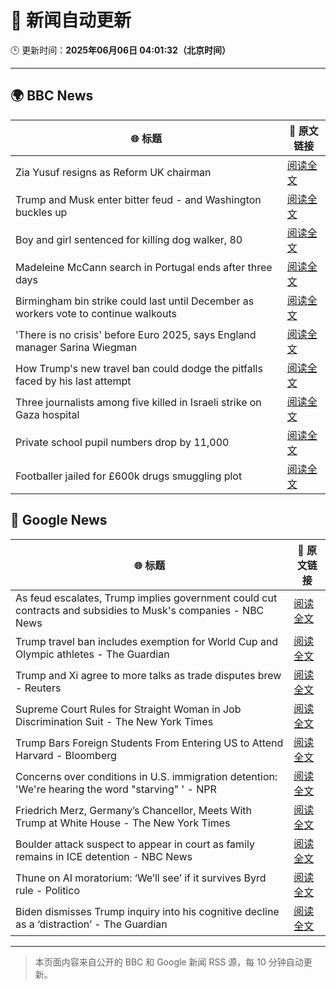# 🧠 新闻自动更新

🕒 更新时间：**2025年06月06日 04:01:32（北京时间）**

---

## 🌍 BBC News

| 🌐 标题 | 🔗 原文链接 |
|--------|-------------|
| Zia Yusuf resigns as Reform UK chairman | [阅读全文](https://www.bbc.com/news/articles/cq54p9epdg6o) |
| Trump and Musk enter bitter feud - and Washington buckles up | [阅读全文](https://www.bbc.com/news/articles/c3wd2215q08o) |
| Boy and girl sentenced for killing dog walker, 80 | [阅读全文](https://www.bbc.com/news/articles/czxy2npz7d5o) |
| Madeleine McCann search in Portugal ends after three days | [阅读全文](https://www.bbc.com/news/articles/c5ye8ljv1q7o) |
| Birmingham bin strike could last until December as workers vote to continue walkouts | [阅读全文](https://www.bbc.com/news/articles/ce39pge5857o) |
| 'There is no crisis' before Euro 2025, says England manager Sarina Wiegman | [阅读全文](https://www.bbc.com/sport/football/articles/cp92pjg020yo) |
| How Trump's new travel ban could dodge the pitfalls faced by his last attempt | [阅读全文](https://www.bbc.com/news/articles/cd7gp8l1241o) |
| Three journalists among five killed in Israeli strike on Gaza hospital | [阅读全文](https://www.bbc.com/news/articles/ckgnp154eeko) |
| Private school pupil numbers drop by 11,000 | [阅读全文](https://www.bbc.com/news/articles/c2lk2p7wpr4o) |
| Footballer jailed for £600k drugs smuggling plot | [阅读全文](https://www.bbc.com/news/articles/c87jwvw48ywo) |

## 📰 Google News

| 🌐 标题 | 🔗 原文链接 |
|--------|-------------|
| As feud escalates, Trump implies government could cut contracts and subsidies to Musk's companies - NBC News | [阅读全文](https://news.google.com/rss/articles/CBMiogFBVV95cUxOWnRFV2FYSVdWRkJONlU0YU1SZE1EUy1lM0x4NVMtME4wN0lEaHJBcngybkxIa202bU5UMW52ZjN3cUFkTHVaMFdyZnlwRnQ5R05FeWRjWThnYmdEYmZUY1d2V09kSnhZNU55eURwb0dCVGZ0bzc3WjRERjhTOFg4eTk5WGx6T1J4RTBObk1ZcElEb1IxVkVjVkNxQzRFLTdpREHSAVZBVV95cUxOemxjX0tLTHllSDZOa19fZ0RrMjF0dEhXTWl6LXNjRXFYd3JlSjk4VUdLMVdjalpkQTdxb0VyMVoyYTNUOW1YZmc4ZUpqQTRrNWhjNllYZw?oc=5) |
| Trump travel ban includes exemption for World Cup and Olympic athletes - The Guardian | [阅读全文](https://news.google.com/rss/articles/CBMixAFBVV95cUxQN2RlN2NTUHdyRVE0S3U5QVJBT3dfVDlpSkNqTTNLWlBXRTVrS2lXbmV0QkRDMHItX21Gc0RLbldyem1WblJ6Q2ZGWDNTX296dUhxS3B4NWZVNmQzRkhtb1N4SllYdlE1em5rdXFHTnVndkx5RHNwbWdNbmJxNlNJQ2N3U3NTMUJGNW9mLXZfSzh4VnUtUDBoWGQ4d0EwXzB4LWlGSnFpWXRxbDN0cURPT194Wjc1c3JxazAtc282aXpna0NP?oc=5) |
| Trump and Xi agree to more talks as trade disputes brew - Reuters | [阅读全文](https://news.google.com/rss/articles/CBMihgFBVV95cUxQRmRBRGdzWEY2MC1HZnVJaGExLWgzSWNCT1FBeENZUnRxbkxYTTVUR1M4S2dxWEVoOURQX1FHbTluc3gyV3ZLZ3o2cHpLb203OUZUbDJrdG1FdzRrOFdDR2haU2d1enkzVDVnMFVNc05ZS2h0XzFxRTlIS0NwMXkxWG1xQ1lmUQ?oc=5) |
| Supreme Court Rules for Straight Woman in Job Discrimination Suit - The New York Times | [阅读全文](https://news.google.com/rss/articles/CBMiqAFBVV95cUxNaGxNbWVFdU1yR2x4dHBQYUt0eFY1YXllczNJVDYtdWVISXl5OHI1VERyTnlRcGk1VHlOLVkyOGpLTEphT0ZlUzJkRmp0Y1RJUGtRVnZBMDRDSlZLRFVmOTFydE53MzROM3o4dDRncGpUX1F2eU82SjlBekhZOEdmNnlzWHE3QU9sR3Q0ZzRJUE5EVXQzbUJuTkY1M1NWWDFEQS1VakdEVTI?oc=5) |
| Trump Bars Foreign Students From Entering US to Attend Harvard - Bloomberg | [阅读全文](https://news.google.com/rss/articles/CBMiyAFBVV95cUxPekMwOW1rUzd1NmttekFpX3hfWWdITzFmakJTQUFmS1FnNm5OSURFdjdXMU50WmFHUXdQQnJVZUNYOGNNWEpiODNzcDFkaDVxMzNrbjg0STg4T05qN3BBYkJBTlZmNGFxdzNHdVo5dEJNN0l4Tm1rYmRyRnFGbENhcGFiYV9XVy1wTHQyU2FQUEhmWm50NG5VS0lXeEVGZmJkSmNuclYtOGtYcnpuT2RTYnB2amZSaHBKQlZvU2JXT1kwUWwwcGdJOQ?oc=5) |
| Concerns over conditions in U.S. immigration detention: 'We're hearing the word "starving" ' - NPR | [阅读全文](https://news.google.com/rss/articles/CBMiyAFBVV95cUxOS0dnZDBwZ2NsMWt4V2RNa1FLOHhpdVI1STcxNWhOLU9ENl9kRnJ4cVV4VEkyUVNva2NsWm5tdGktanVlMzVLNlpQNy1BVkNvWDc3STZ3anJLcWtlOHRTSktpT1JaeUxMRnRCYmRwSnFkMEFxUVJDdXNnZzc4VDhQZ1IxWlplV0Fhb3o1dlFyRTRhdHpwSHBpN2FiMjBmZktfWld3elVlY3l1VzVuR01UZ2p4Z0d6MmdIMjNYVDNCNDlrekVGSDREeA?oc=5) |
| Friedrich Merz, Germany’s Chancellor, Meets With Trump at White House - The New York Times | [阅读全文](https://news.google.com/rss/articles/CBMigwFBVV95cUxPZ0xPYVpmSXo4aEhJZm12dVpNbDBTcG1OLWtETjlmNWk1VmR0SVppLTRaUm5PNEM1Z3daMUdGMWMzS1RWQjdvZTZ4dG1ETDdjdFdTUkp2QVE4SGZEa3FtUlVDbTdkRlN4bVpLTkx0eWF5bElFZGxGcHN6RG9YYTUyOF9OMA?oc=5) |
| Boulder attack suspect to appear in court as family remains in ICE detention - NBC News | [阅读全文](https://news.google.com/rss/articles/CBMisgFBVV95cUxQNnB1bm9QY3pLUTcyNllJbWFtOERuaXNXQ3RIOHVSOHNjUTBEWVNoamdhNFZXUmhJeWFzdVEzRmJzRUZVQ01nWnBJV05RWEN3U2kza0JQemVpVVQtVFAzbUFNRXdOWDAtNG5Da1JYZXhNWWtoT294MlFudjREVDVQZGs3alMybXhjWjVhbDRfYW84N3VucnpZNVlkeHdHMFhBdW5QRjRQeE5CSG94aFk1eHRR0gFWQVVfeXFMUFV5RzNYeHNhdjJpU2ctZnRUZjZtSWVWV1lxQzZmbUF4RkpfR0k3MllfRlR2dTEtbVFiaE9sVTJHMkd3YVplWGRYS1RnZVNwZVVDemxiOUE?oc=5) |
| Thune on AI moratorium: ‘We’ll see’ if it survives Byrd rule - Politico | [阅读全文](https://news.google.com/rss/articles/CBMiwAFBVV95cUxOa2QyTUxwZ2xTTHp0Y2pqQmFpX1I5M0RXZHZ6OGpaNXZMWDZFTXlFeUdqYjFYai1xODJCNUpISmpkNldQNUFDNXdBV1JyVnFzajZ5YlF3WU9iWFNNdDh5MVZ2aDlfZ1AwZU1DaW8wVkhOMDVWaVpCQXpDemMtWDBZQ3VzWnJQZ2ZoSjlKY3lFdExuZTBsWDF4QVVXd1RIY3FiTHlDc3JRdEdORFpTMVJkSnZaSE5aYncxZ3BYbXpWcmc?oc=5) |
| Biden dismisses Trump inquiry into his cognitive decline as a ‘distraction’ - The Guardian | [阅读全文](https://news.google.com/rss/articles/CBMizAFBVV95cUxOcmNmU2wxY08tZkJzV2VXdC1NcUxobEh5X2dfOVdQOGZRQ2FoRXR4WlZMNFRfT1FDaEVROEV0UjRLc3lIUUpOTFN1MUVOdTcxd0w5VTFZQVIwV3F4YURsWVltWk5waDVFZW9sWHdRVXpMcWlKbXY4Y1RpN0VIT2VEenJDemRTbVJOUkIzWi1OY3dJVDllbHRlU0JsSGtQWDVhempqcVh1SzdoQXNZOGhGWXJsNFNWUFRja1lrWjlaR1VGdVltZjBFUk5IRXg?oc=5) |

---
> 本页面内容来自公开的 BBC 和 Google 新闻 RSS 源，每 10 分钟自动更新。